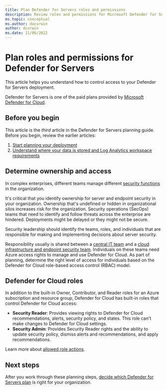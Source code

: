 ```yaml
---
title: Plan Defender for Servers roles and permissions 
description: Review roles and permissions for Microsoft Defender for Servers.
ms.topic: conceptual
ms.author: dacurwin
author: dcurwin
ms.date: 11/06/2022
---
```

# Plan roles and permissions for Defender for Servers

This article helps you understand how to control access to your Defender for Servers deployment.

Defender for Servers is one of the paid plans provided by [Microsoft Defender for Cloud](defender-for-cloud-introduction.md).

## Before you begin

This article is the *third* article in the Defender for Servers planning guide. Before you begin, review the earlier articles:

1. [Start planning your deployment](plan-defender-for-servers.md)
1. [Understand where your data is stored and Log Analytics workspace requirements](plan-defender-for-servers-data-workspace.md)

## Determine ownership and access

In complex enterprises, different teams manage different [security functions](/azure/cloud-adoption-framework/organize/cloud-security) in the organization.

It's critical that you identify ownership for server and endpoint security in your organization. Ownership that's undefined or hidden in organizational silos  increases risk for the organization. Security operations (SecOps) teams that need to identify and follow threats across the enterprise are hindered. Deployments might be delayed or they might not be secure.

Security leadership should identify the teams, roles, and individuals that are responsible for making and implementing decisions about server security.

Responsibility usually is shared between a [central IT team](/azure/cloud-adoption-framework/organize/central-it) and a [cloud infrastructure and endpoint security team](/azure/cloud-adoption-framework/organize/cloud-security-infrastructure-endpoint). Individuals on these teams need Azure access rights to manage and use Defender for Cloud. As part of planning, determine the right level of access for individuals based on the Defender for Cloud role-based access control (RBAC) model.

## Defender for Cloud roles

In addition to the built-in Owner, Contributor, and Reader roles for an Azure subscription and resource group, Defender for Cloud has built-in roles that control Defender for Cloud access:

- **Security Reader**: Provides viewing rights to Defender for Cloud recommendations, alerts, security policy, and states. This role can't make changes to Defender for Cloud settings.
- **Security Admin**: Provides Security Reader rights and the ability to update security policy, dismiss alerts and recommendations, and apply recommendations.

Learn more about [allowed role actions](permissions.md#roles-and-allowed-actions).

## Next steps

After you work through these planning steps, [decide which Defender for Servers plan](plan-defender-for-servers-select-plan.md) is right for your organization.
